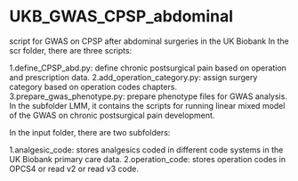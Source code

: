 # UKB_GWAS_CPSP_abdominal
script for GWAS on CPSP after abdominal surgeries in the UK Biobank
In the scr folder, there are three scripts: 

1.define_CPSP_abd.py: define chronic postsurgical pain based on operation and prescription data.
2.add_operation_category.py: assign surgery category based on operation codes chapters.
3.prepare_gwas_phenotype.py: prepare phenotype files for GWAS analysis.
In the subfolder LMM, it contains the scripts for running linear mixed model of the GWAS on chronic postsurgical pain development.

In the input folder, there are two subfolders:

1.analgesic_code: stores analgesics coded in different code systems in the UK Biobank primary care data.
2.operation_code: stores operation codes in OPCS4 or read v2 or read v3 code.
